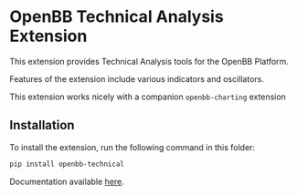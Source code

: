 # OpenBB Technical Analysis Extension

This extension provides Technical Analysis  tools for the OpenBB Platform.

Features of the extension include various indicators and oscillators.

This extension works nicely with a companion `openbb-charting` extension

## Installation

To install the extension, run the following command in this folder:

```bash
pip install openbb-technical
```

Documentation available [here](https://docs.openbb.co/platform/developer_guide/contributing).
